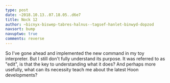 ```yaml
---
type: post
date: ~2018.10.13..07.18.05..d6e7
title: Nock 12
author: ~bicnyx-biswep-tabres-halnus--tagsef-hanlet-binwyd-dopzod
navsort: bump
navuptwo: true
comments: reverse
---
```


So I've gone ahead and implemented the new command in my toy interpreter. But I still don't fully understand its purpose. It was referred to as "edit", is that the key to understanding what it does? And perhaps more usefully, what can its necessity teach me about the latest Hoon developments?